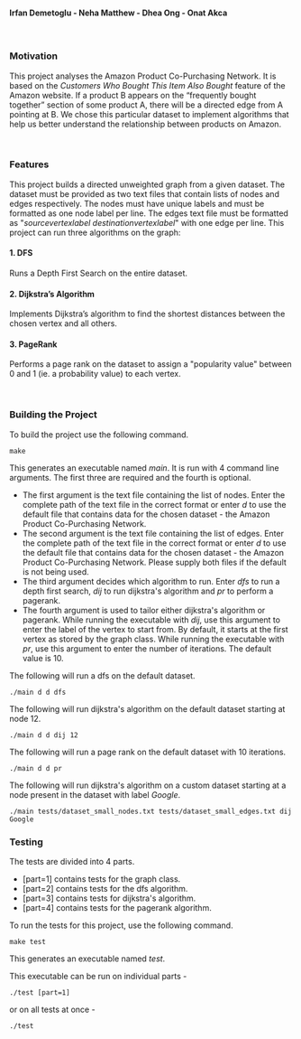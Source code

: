 #### Irfan Demetoglu - Neha Matthew - Dhea Ong - Onat Akca

<br>

### **Motivation**
This project analyses the Amazon Product Co-Purchasing Network. It is based on the _Customers Who Bought This Item Also Bought_ feature of the Amazon website. If a product B appears on the “frequently bought together” section of some product A, there will be a directed edge from A pointing at B. We chose this particular dataset to implement algorithms that help us better understand the relationship between products on Amazon. 

<br>

### **Features**
This project builds a directed unweighted graph from a given dataset. The dataset must be provided as two text files that contain lists of nodes and edges respectively. The nodes must have unique labels and must be formatted as one node label per line. The edges text file must be formatted as "_sourcevertexlabel_    _destinationvertexlabel_" with one edge per line. This project can run three algorithms on the graph: 

#### 1. DFS 
Runs a Depth First Search on the entire dataset.


#### 2. Dijkstra’s Algorithm 
Implements Dijkstra’s algorithm to find the shortest distances between the chosen vertex and all others. 


#### 3. PageRank 
Performs a page rank on the dataset to assign a "popularity value" between 0 and 1 (ie. a probability value) to each vertex.

<br>

### **Building the Project**
To build the project use the following command.
``` 
make  
```

This generates an executable named _main_. It is run with 4 command line arguments. The first three are required and the fourth is optional.
- The first argument is the text file containing the list of nodes. Enter the complete path of the text file in the correct format or enter _d_ to use the default file that contains data for the chosen dataset - the Amazon Product Co-Purchasing Network.
- The second argument is the text file containing the list of edges. Enter the complete path of the text file in the correct format or enter _d_ to use the default file that contains data for the chosen dataset - the Amazon Product Co-Purchasing Network. Please supply both files if the default is not being used. 
- The third argument decides which algorithm to run. Enter _dfs_ to run a depth first search, _dij_ to run dijkstra's algorithm and _pr_ to perform a pagerank.
- The fourth argument is used to tailor either dijkstra's algorithm or pagerank. While running the executable with _dij_, use this argument to enter the label of the vertex to start from. By default, it starts at the first vertex as stored by the graph class. While running the executable with _pr_, use this argument to enter the number of iterations. The default value is 10.

The following will run a dfs on the default dataset.
```
./main d d dfs
```

The following will run dijkstra's algorithm on the default dataset starting at node 12.
```
./main d d dij 12
```

The following will run a page rank on the default dataset with 10 iterations.
```
./main d d pr
```

The following will run dijkstra's algorithm on a custom dataset starting at a node present in the dataset with label _Google_.
```
./main tests/dataset_small_nodes.txt tests/dataset_small_edges.txt dij Google
```

### **Testing**
The tests are divided into 4 parts. 
- [part=1] contains tests for the graph class.
- [part=2] contains tests for the dfs algorithm.
- [part=3] contains tests for dijkstra's algorithm.
- [part=4] contains tests for the pagerank algorithm.

To run the tests for this project, use the following command.
```
make test
```
This generates an executable named _test_.

This executable can be run on individual parts - 
```
./test [part=1]
```
or on all tests at once -
```
./test
```


